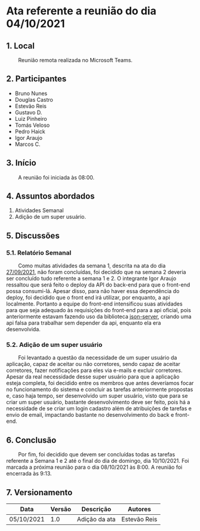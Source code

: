 # Ata referente a reunião do dia 04/10/2021
## 1. Local
&emsp;&emsp; Reunião remota realizada no Microsoft Teams.
## 2. Participantes
- Bruno Nunes
- Douglas Castro
- Estevão Reis
- Gustavo D.
- Luiz Pinheiro
- Tomás Veloso
- Pedro Haick
- Igor Araujo
- Marcos C.
## 3. Início
&emsp;&emsp; A reunião foi iniciada às 08:00.
## 4. Assuntos abordados
1. Atividades Semanal
2. Adição de um super usuário.
## 5. Discussões
### 5.1. Relatório Semanal
&emsp;&emsp; Como muitas atividades da semana 1, descrita na ata do dia [27/09/2021](./27-09-21.md), não foram concluídas, foi decidido que na semana 2 deveria ser concluído tudo referente a semana 1 e 2. O integrante Igor Araujo ressaltou que será feito o deploy da API do back-end para que o front-end possa consumi-lá. Apesar disso, para não haver essa dependência do deploy, foi decidido que o front end irá utilizar, por enquanto, a api localmente. Portanto a equipe do front-end intensificou suas atividades para que seja adequado às requisições do front-end para a api oficial, pois anteriormente estavam fazendo uso da biblioteca [json-server](https://www.npmjs.com/package/json-server), criando uma api falsa para trabalhar sem depender da api, enquanto ela era desenvolvida.
 
### 5.2. Adição de um super usuário
&emsp;&emsp; Foi levantado a questão da necessidade de um super usuário da aplicação, capaz de aceitar ou não corretores, sendo capaz de aceitar corretores, fazer notificações para eles via e-mails e excluir corretores. Apesar da real necessidade desse super usuário para que a aplicação esteja completa, foi decidido entre os membros que antes deveríamos focar no funcionamento do sistema e concluir as tarefas anteriormente propostas e, caso haja tempo, ser desenvolvido um super usuário, visto que para se criar um super usuário, bastante desenvolvimento deve ser feito, pois há a necessidade de se criar um login cadastro além de atribuições de tarefas e envio de email, impactando bastante no desenvolvimento do back e front-end.
## 6. Conclusão
&emsp;&emsp; Por fim, foi decidido que devem ser concluídas todas as tarefas referente a Semana 1 e 2 até o final do dia de domingo, dia 10/10/2021. Foi marcada a próxima reunião para o dia 08/10/2021 às 8:00. A reunião foi encerrada às 9:13.
 
## 7. Versionamento
| Data       | Versão | Descrição         | Autores       |
| ---------- | ------ | ----------------- | ------------- |
| 05/10/2021 | 1.0    | Adição da ata | Estevão Reis  |
